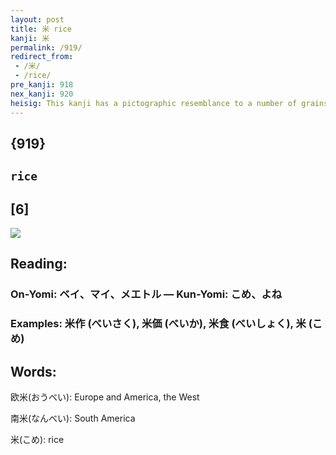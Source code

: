 ```yaml
---
layout: post
title: 米 rice
kanji: 米
permalink: /919/
redirect_from:
 - /米/
 - /rice/
pre_kanji: 918
nex_kanji: 920
heisig: This kanji has a pictographic resemblance to a number of grains of <b>rice</b> lying on a plate in the shape of a star.
---
```


## {919}

## `rice`

## [6]

<div class="stroke"><img src="E7B1B3.png" /></div>

## Reading:

### On-Yomi: ベイ、マイ、メエトル &mdash; Kun-Yomi: こめ、よね

### Examples: 米作 (べいさく), 米価 (べいか), 米食 (べいしょく), 米 (こめ)

## Words:

欧米(おうべい): Europe and America, the West

南米(なんべい): South America

米(こめ): rice
